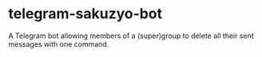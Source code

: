 # telegram-sakuzyo-bot
A Telegram bot allowing members of a (super)group to delete all their sent messages with one command.
